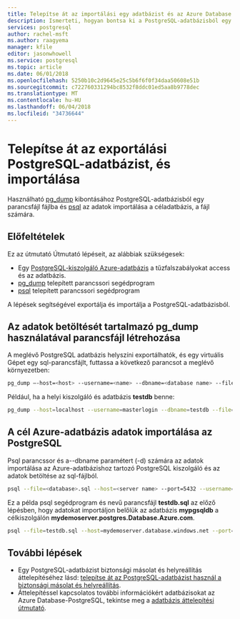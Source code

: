 ```yaml
---
title: Telepítse át az importálási egy adatbázist és az Azure Database PostgreSQL exportálás
description: Ismerteti, hogyan bontsa ki a PostgreSQL-adatbázisból egy parancsfájl-fájlba, és az adatok importálása a céladatbázis, a fájl.
services: postgresql
author: rachel-msft
ms.author: raagyema
manager: kfile
editor: jasonwhowell
ms.service: postgresql
ms.topic: article
ms.date: 06/01/2018
ms.openlocfilehash: 5250b10c2d9645e25c5b6f6f0f34daa50608e51b
ms.sourcegitcommit: c722760331294bc8532f8ddc01ed5aa8b9778dec
ms.translationtype: MT
ms.contentlocale: hu-HU
ms.lasthandoff: 06/04/2018
ms.locfileid: "34736644"
---
```

# <a name="migrate-your-postgresql-database-using-export-and-import"></a>Telepítse át az exportálási PostgreSQL-adatbázist, és importálása
Használható [pg_dump](https://www.postgresql.org/docs/9.3/static/app-pgdump.html) kibontásához PostgreSQL-adatbázisból egy parancsfájl fájlba és [psql](https://www.postgresql.org/docs/9.6/static/app-psql.html) az adatok importálása a céladatbázis, a fájl számára.

## <a name="prerequisites"></a>Előfeltételek
Ez az útmutató Útmutató lépéseit, az alábbiak szükségesek:
- Egy [PostgreSQL-kiszolgáló Azure-adatbázis](quickstart-create-server-database-portal.md) a tűzfalszabályokat access és az adatbázis.
- [pg_dump](https://www.postgresql.org/docs/9.6/static/app-pgdump.html) telepített parancssori segédprogram
- [psql](https://www.postgresql.org/docs/9.6/static/app-psql.html) telepített parancssori segédprogram

A lépések segítségével exportálja és importálja a PostgreSQL-adatbázisból.

## <a name="create-a-script-file-using-pgdump-that-contains-the-data-to-be-loaded"></a>Az adatok betöltését tartalmazó pg_dump használatával parancsfájl létrehozása
A meglévő PostgreSQL adatbázis helyszíni exportálhatók, és egy virtuális Gépet egy sql-parancsfájlt, futtassa a következő parancsot a meglévő környezetben:
```bash
pg_dump –-host=<host> --username=<name> --dbname=<database name> --file=<database>.sql
```
Például, ha a helyi kiszolgáló és adatbázis **testdb** benne:
```bash
pg_dump --host=localhost --username=masterlogin --dbname=testdb --file=testdb.sql
```

## <a name="import-the-data-on-target-azure-database-for-postgresql"></a>A cél Azure-adatbázis adatok importálása az PostgreSQL
Psql parancssor és a--dbname paramétert (-d) számára az adatok importálása az Azure-adatbázishoz tartozó PostgreSQL kiszolgáló és az adatok betöltése az sql-fájlból.
```bash
psql --file=<database>.sql --host=<server name> --port=5432 --username=<user@servername> --dbname=<target database name>
```
Ez a példa psql segédprogram és nevű parancsfájl **testdb.sql** az előző lépésben, hogy adatokat importáljon belőlük az adatbázis **mypgsqldb** a célkiszolgálón  **mydemoserver.postgres.Database.Azure.com**.
```bash
psql --file=testdb.sql --host=mydemoserver.database.windows.net --port=5432 --username=mylogin@mydemoserver --dbname=mypgsqldb
```

## <a name="next-steps"></a>További lépések
- Egy PostgreSQL-adatbázist biztonsági másolat és helyreállítás áttelepítéséhez lásd: [telepítse át az PostgreSQL-adatbázist használ a biztonsági másolat és helyreállítás](howto-migrate-using-dump-and-restore.md).
- Áttelepítéssel kapcsolatos további információkért adatbázisokat az Azure Database-PostgreSQL, tekintse meg a [adatbázis áttelepítési útmutató](http://aka.ms/datamigration). 
